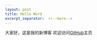 ```yaml
---
layout: post
title: Hello Word
excerpt_separator:  <!--more-->
---
```


大家好，这是我的新博客 欢迎访问[GitHub](https://github.com/CodeZT)主页
